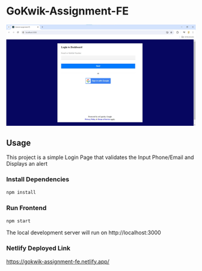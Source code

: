 # GoKwik-Assignment-FE

<img src="public/screen_assignment.jpg" />

## Usage

This project is a simple Login Page that validates the Input Phone/Email and Displays an alert

### Install Dependencies

```bash
npm install
```

### Run Frontend
```bash
npm start
```
The local development server will run on http://localhost:3000

### Netlify Deployed Link

https://gokwik-assignment-fe.netlify.app/

